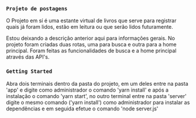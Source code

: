 ### `Projeto de postagens`
O Projeto em sí é uma estante virtual de livros que serve para registrar quais já foram lidos, estão em leitura ou que serão lidos futuramente.

Estou deixando a descrição anterior aqui para informações gerais. No projeto foram criadas duas rotas, uma para busca e outra para a home principal. Foram feitas as funcionalidades de busca e a home principal através das API's.

### `Getting Started`

Abra dois terminais dentro da pasta do projeto, em um deles entre na pasta 'app' e digite como administrador o comando 'yarn install' e após a instalação o comando 'yarn start', no outro terminal entre na pasta 'server' digite o mesmo comando ('yarn install') como administrador para instalar as dependências e em seguida efetue o comando 'node server.js'

